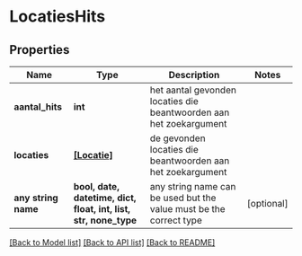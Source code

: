 # LocatiesHits


## Properties
Name | Type | Description | Notes
------------ | ------------- | ------------- | -------------
**aantal_hits** | **int** | het aantal gevonden locaties die beantwoorden aan het zoekargument | 
**locaties** | [**[Locatie]**](Locatie.md) | de gevonden locaties die beantwoorden aan het zoekargument | 
**any string name** | **bool, date, datetime, dict, float, int, list, str, none_type** | any string name can be used but the value must be the correct type | [optional]

[[Back to Model list]](../README.md#documentation-for-models) [[Back to API list]](../README.md#documentation-for-api-endpoints) [[Back to README]](../README.md)


